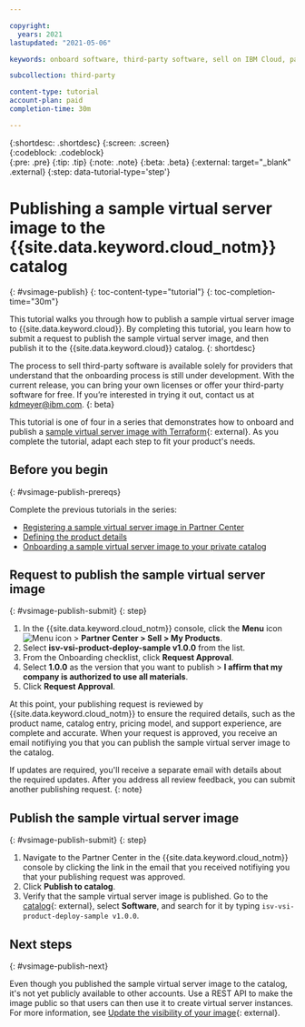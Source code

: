 ```yaml
---

copyright:
  years: 2021
lastupdated: "2021-05-06"

keywords: onboard software, third-party software, sell on IBM Cloud, partner center, virtual server image, virtual machine image, image, vm, vsi, publish, Terraform, tutorial, sample

subcollection: third-party

content-type: tutorial
account-plan: paid
completion-time: 30m 

---
```


{:shortdesc: .shortdesc}
{:screen: .screen}  
{:codeblock: .codeblock}  
{:pre: .pre}
{:tip: .tip}
{:note: .note}
{:beta: .beta}
{:external: target="_blank" .external}
{:step: data-tutorial-type='step'} 


# Publishing a sample virtual server image to the {{site.data.keyword.cloud_notm}} catalog
{: #vsimage-publish}
{: toc-content-type="tutorial"} 
{: toc-completion-time="30m"} 

This tutorial walks you through how to publish a sample virtual server image to {{site.data.keyword.cloud}}. By completing this tutorial, you learn how to submit a request to publish the sample virtual server image, and then publish it to the {{site.data.keyword.cloud}} catalog.
{: shortdesc}

The process to sell third-party software is available solely for providers that understand that the onboarding process is still under development. With the current release, you can bring your own licenses or offer your third-party software for free. If you’re interested in trying it out, contact us at kdmeyer@ibm.com.
{: beta}

This tutorial is one of four in a series that demonstrates how to onboard and publish a [sample virtual server image with Terraform](https://github.com/IBM-Cloud/isv-vsi-product-deploy-sample/tree/v1.0){: external}. As you complete the tutorial, adapt each step to fit your product's needs.

## Before you begin
{: #vsimage-publish-prereqs}

Complete the previous tutorials in the series:

* [Registering a sample virtual server image in Partner Center](/docs/third-party?topic=third-party-vsimage-register)
* [Defining the product details](/docs/third-party?topic=third-party-vsimage-define)
* [Onboarding a sample virtual server image to your private catalog](/docs/third-party?topic=third-party-vsimage-onboard)

## Request to publish the sample virtual server image
{: #vsimage-publish-submit}
{: step}

1. In the {{site.data.keyword.cloud_notm}} console, click the **Menu** icon ![Menu icon](../icons/icon_hamburger.svg) > **Partner Center > Sell > My Products**.
1. Select **isv-vsi-product-deploy-sample v1.0.0** from the list. 
1. From the Onboarding checklist, click **Request Approval**. 
1. Select **1.0.0** as the version that you want to publish > **I affirm that my company is authorized to use all materials**. 
1. Click **Request Approval**.

At this point, your publishing request is reviewed by {{site.data.keyword.cloud_notm}} to ensure the required details, such as the product name, catalog entry, pricing model, and support experience, are complete and accurate. When your request is approved, you receive an email notifiying you that you can publish the sample virtual server image to the catalog. 

If updates are required, you'll receive a separate email with details about the required updates. After you address all review feedback, you can submit another publishing request.
{: note} 

## Publish the sample virtual server image
{: #vsimage-publish-submit}
{: step}

1. Navigate to the Partner Center in the {{site.data.keyword.cloud_notm}} console by clicking the link in the email that you received notifiying you that your publishing request was approved.
1. Click **Publish to catalog**.
1. Verify that the sample virtual server image is published. Go to the [catalog](https://cloud.ibm.com/catalog){: external}, select **Software**, and search for it by typing `isv-vsi-product-deploy-sample v1.0.0`. 

## Next steps
{: #vsimage-publish-next}

Even though you published the sample virtual server image to the catalog, it's not yet publicly available to other accounts. Use a REST API to make the image public so that users can then use it to create virtual server instances. For more information, see [Update the visibility of your image](https://github.com/IBM-Cloud/isv-vsi-product-deploy-sample#update-the-visibility-of-your-image-patch-api){: external}.


